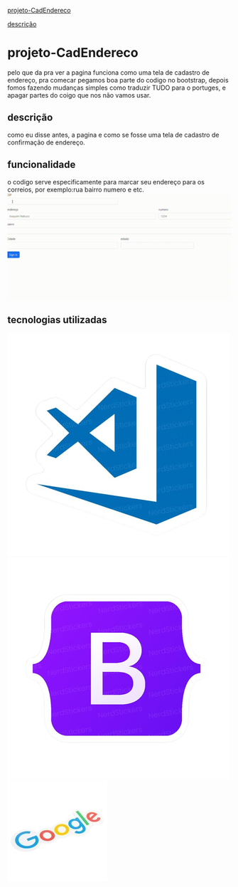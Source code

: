 
[projeto-CadEndereco](#projeto-cadendereco)

[descrição](#--descri%C3%A7%C3%A3o)



# projeto-CadEndereco
 pelo que da pra ver a pagina funciona como uma tela de cadastro de endereço, pra comecar pegamos boa parte do codigo no bootstrap, depois fomos fazendo mudanças simples como traduzir TUDO para o portuges, e apagar partes do coigo que nos não vamos usar.

 ##  descrição
 como eu disse antes, a pagina e como se fosse uma tela de cadastro de confirmação de endereço.
 ## funcionalidade
o codigo serve especificamente para marcar seu endereço para os correios, por exemplo:rua bairro  numero e etc.
 ![gif](gif/20230920-1533-46.7249721.gif)
## tecnologias utilizadas
![img](img/6f5c1808-2ac6-411b-8f21-4fe0762e66da-removebg-preview.png)
![img2](img2/d7813419-4c70-44df-a4d6-b651bbaded86-removebg-preview.png)
![img3](img3/f5cac8bc-832c-438d-b879-7bfbfb4dc0b7-removebg-preview.png)